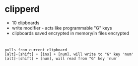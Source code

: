 # clipperd

- 10 clipboards
- write modifier - acts like programmable "G" keys
- clipboards saved encrypted in memory/in files encrypted

#
    pulls from current clipboard
    [alt]-[shift] + [ins] + [num], will write to "G" key 'num'
    [alt]-[shift] + [num], will read from "G" key 'num'
